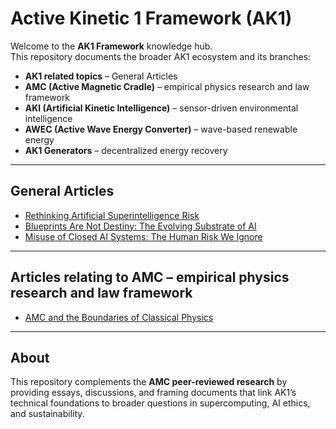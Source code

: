 # Active Kinetic 1 Framework (AK1)

Welcome to the **AK1 Framework** knowledge hub.  
This repository documents the broader AK1 ecosystem and its branches:  

- **AK1 related topics** – General Articles  
- **AMC (Active Magnetic Cradle)** – empirical physics research and law framework  
- **AKI (Artificial Kinetic Intelligence)** – sensor-driven environmental intelligence  
- **AWEC (Active Wave Energy Converter)** – wave-based renewable energy  
- **AK1 Generators** – decentralized energy recovery  

---

## General Articles
- [Rethinking Artificial Superintelligence Risk](./articles/rethinking-ASI-risk.md)  
- [Blueprints Are Not Destiny: The Evolving Substrate of AI](./articles/evolving-substrate-of-AI.md)  
- [Misuse of Closed AI Systems: The Human Risk We Ignore](./articles/closed-AI-misuse.md)  

---

## Articles relating to AMC – empirical physics research and law framework

- [AMC and the Boundaries of Classical Physics](./articles/amc-boundaries-classical-physics.md)

---


## About
This repository complements the **AMC peer-reviewed research** by providing essays, discussions, and framing documents that link AK1’s technical foundations to broader questions in supercomputing, AI ethics, and sustainability.
